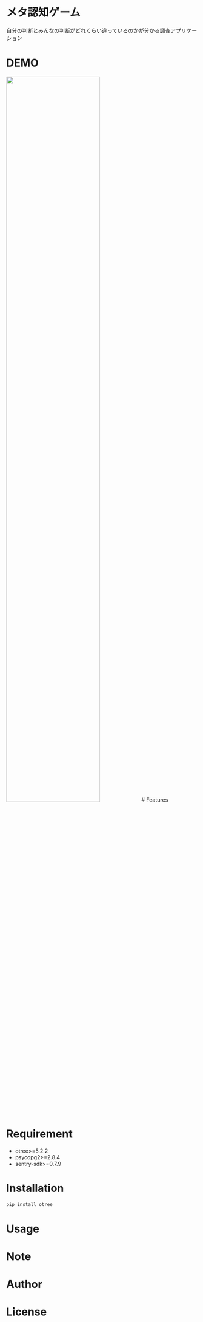 # メタ認知ゲーム
自分の判断とみんなの判断がどれくらい違っているのかが分かる調査アプリケーション
 
# DEMO
 <img src="https://user-images.githubusercontent.com/95352024/155869581-2512cece-fcb0-466d-8a6a-29db0a063288.png" width=70%> 
# Features

 

 
# Requirement
* otree>=5.2.2
* psycopg2>=2.8.4
* sentry-sdk>=0.7.9

 
# Installation

 
```bash
pip install otree
```
 
# Usage
 
 
# Note
 
# Author
 
 
# License
